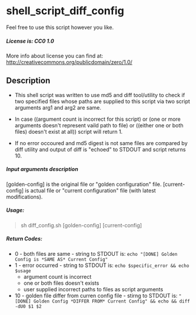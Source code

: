 # shell_script_diff_config

Feel free to use this script however you like.
##### License is: CC0 1.0

More info about license you can find at:
http://creativecommons.org/publicdomain/zero/1.0/

## Description
* This shell script was written to use md5 and diff tool/utility to check if two
specified files whose paths are supplied to this script via two script arguments
arg1 and arg2 are same.

* In case ((argument count is incorrect for this script) or (one or more arguments
doesn't represent vaild path to file) or ((either one or both files) doesn't exist at all))
script will return 1.

* If no error occoured and md5 digest is not same files are compared by diff utility and
output of diff is "echoed" to STDOUT and script returns 10.

##### Input arguments description
[golden-config] is the original file or "golden configuration" file.
[current-config] is actual file or "current configuration" file (with latest modifications).

##### Usage:
> sh diff_config.sh [golden-config] [current-config]

##### Return Codes:
* 0 - both files are same - string to STDOUT is:
``` echo "[DONE] Golden Config is *SAME AS* Current Config" ```
* 1 - error occurred - string to STDOUT is:
``` echo $specific_error && echo $usage ```
  * argument count is incorrect
  * one or both files doesn't exists
  * user supplied incorrect paths to files as script arguments
* 10 - golden file differ from curren config file - stirng to STDOUT is:
``` "[DONE] Golden Config *DIFFER FROM* Current Config" && echo && diff -dU0 $1 $2 ```
